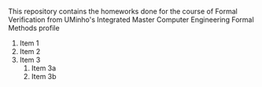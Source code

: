 This repository contains the homeworks done for the course of Formal Verification from UMinho's Integrated Master Computer Engineering Formal Methods profile

1. Item 1
1. Item 2
1. Item 3
   1. Item 3a
   1. Item 3b
